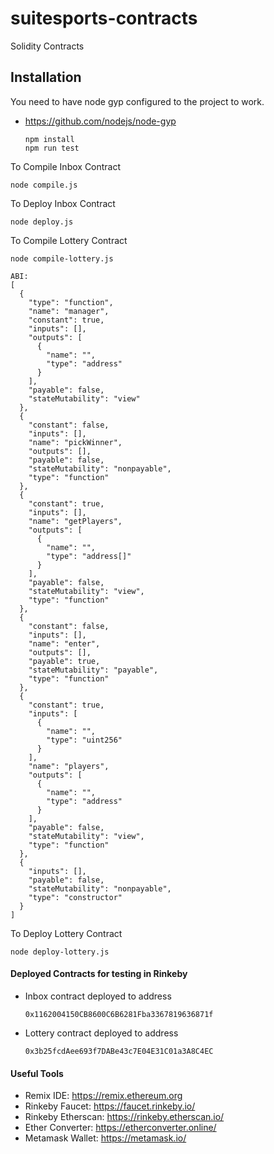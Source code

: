 # suitesports-contracts
Solidity Contracts

## Installation

You need to have node gyp configured to the project to work.

- https://github.com/nodejs/node-gyp

      npm install
      npm run test      

To Compile Inbox Contract

    node compile.js

To Deploy Inbox Contract

    node deploy.js
    
To Compile Lottery Contract

    node compile-lottery.js
    
    ABI: 
    [
      {
        "type": "function",
        "name": "manager",
        "constant": true,
        "inputs": [],
        "outputs": [
          {
            "name": "",
            "type": "address"
          }
        ],
        "payable": false,
        "stateMutability": "view"
      },
      {
        "constant": false,
        "inputs": [],
        "name": "pickWinner",
        "outputs": [],
        "payable": false,
        "stateMutability": "nonpayable",
        "type": "function"
      },
      {
        "constant": true,
        "inputs": [],
        "name": "getPlayers",
        "outputs": [
          {
            "name": "",
            "type": "address[]"
          }
        ],
        "payable": false,
        "stateMutability": "view",
        "type": "function"
      },
      {
        "constant": false,
        "inputs": [],
        "name": "enter",
        "outputs": [],
        "payable": true,
        "stateMutability": "payable",
        "type": "function"
      },
      {
        "constant": true,
        "inputs": [
          {
            "name": "",
            "type": "uint256"
          }
        ],
        "name": "players",
        "outputs": [
          {
            "name": "",
            "type": "address"
          }
        ],
        "payable": false,
        "stateMutability": "view",
        "type": "function"
      },
      {
        "inputs": [],
        "payable": false,
        "stateMutability": "nonpayable",
        "type": "constructor"
      }
    ]
    
To Deploy Lottery Contract

    node deploy-lottery.js
    
#### Deployed Contracts for testing in Rinkeby

- Inbox contract deployed to address

      0x1162004150CB8600C6B6281Fba3367819636871f

- Lottery contract deployed to address

      0x3b25fcdAee693f7DABe43c7E04E31C01a3A8C4EC

#### Useful Tools
- Remix IDE: https://remix.ethereum.org
- Rinkeby Faucet: https://faucet.rinkeby.io/
- Rinkeby Etherscan: https://rinkeby.etherscan.io/
- Ether Converter: https://etherconverter.online/
- Metamask Wallet: https://metamask.io/

